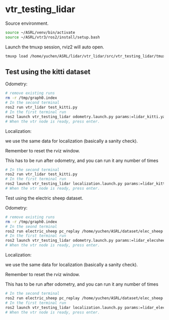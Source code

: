 # vtr_testing_lidar

Source environment.

```bash
source ~/ASRL/venv/bin/activate
source ~/ASRL/vtr3/ros2/install/setup.bash
```

Launch the tmuxp session, rviz2 will auto open.

```bash
tmuxp load /home/yuchen/ASRL/lidar/vtr_lidar/src/vtr_testing_lidar/tmuxp/vtr_testing_lidar.yaml
```

## Test using the kitti dataset

Odometry:

```bash
# remove existing runs
rm -r /tmp/graph0.index
# In the second terminal
ros2 run vtr_lidar test_kitti.py
# In the first terminal run
ros2 launch vtr_testing_lidar odometry.launch.py params:=lidar_kitti.yaml
# When the vtr node is ready, press enter.
```

Localization:

we use the same data for localization (basically a sanity check).

Remember to reset the rviz window.

This has to be run after odometry, and you can run it any number of times

```bash
# In the second terminal
ros2 run vtr_lidar test_kitti.py
# In the first terminal run
ros2 launch vtr_testing_lidar localization.launch.py params:=lidar_kitti.yaml
# When the vtr node is ready, press enter.
```

Test using the electric sheep dataset.

Odometry:

```bash
# remove existing runs
rm -r /tmp/graph0.index
# In the seond terminal
ros2 run electric_sheep pc_replay /home/yuchen/ASRL/dataset/elec_sheep data0408 2 18400 # use data0408, starting from 18400 scan, without manual scrub
# In the first terminal run
ros2 launch vtr_testing_lidar odometry.launch.py params:=lidar_elecsheep.yaml
# When the vtr node is ready, press enter.
```

Localization:

we use the same data for localization (basically a sanity check).

Remember to reset the rviz window.

This has to be run after odometry, and you can run it any number of times

```bash
# In the second terminal
ros2 run electric_sheep pc_replay /home/yuchen/ASRL/dataset/elec_sheep data0408 2 18400  # or 26800 for a different run
# In the first terminal run
ros2 launch vtr_testing_lidar localization.launch.py params:=lidar_elecsheep.yaml
# When the vtr node is ready, press enter.
```
